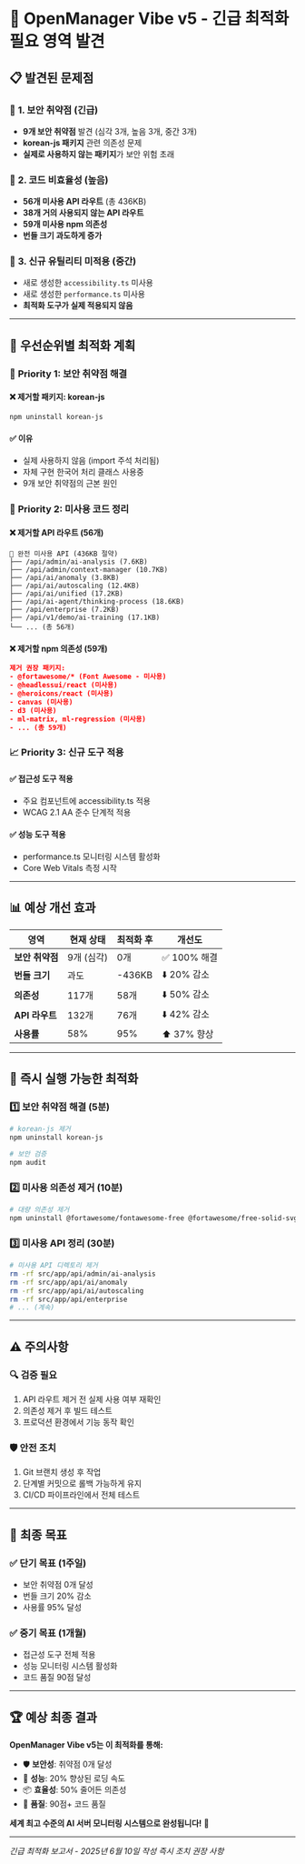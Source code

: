 # 🚨 OpenManager Vibe v5 - 긴급 최적화 필요 영역 발견

## 📋 **발견된 문제점**

### 🔴 **1. 보안 취약점 (긴급)**

- **9개 보안 취약점** 발견 (심각 3개, 높음 3개, 중간 3개)
- **korean-js 패키지** 관련 의존성 문제
- **실제로 사용하지 않는 패키지**가 보안 위험 초래

### 🔴 **2. 코드 비효율성 (높음)**

- **56개 미사용 API 라우트** (총 436KB)
- **38개 거의 사용되지 않는 API 라우트**
- **59개 미사용 npm 의존성**
- **번들 크기 과도하게 증가**

### 🔴 **3. 신규 유틸리티 미적용 (중간)**

- 새로 생성한 `accessibility.ts` 미사용
- 새로 생성한 `performance.ts` 미사용
- **최적화 도구가 실제 적용되지 않음**

---

## 🎯 **우선순위별 최적화 계획**

### 🚨 **Priority 1: 보안 취약점 해결**

#### ❌ **제거할 패키지: korean-js**

```bash
npm uninstall korean-js
```

#### ✅ **이유**

- 실제 사용하지 않음 (import 주석 처리됨)
- 자체 구현 한국어 처리 클래스 사용중
- 9개 보안 취약점의 근본 원인

### 🔧 **Priority 2: 미사용 코드 정리**

#### ❌ **제거할 API 라우트 (56개)**

```
📁 완전 미사용 API (436KB 절약)
├── /api/admin/ai-analysis (7.6KB)
├── /api/admin/context-manager (10.7KB)
├── /api/ai/anomaly (3.8KB)
├── /api/ai/autoscaling (12.4KB)
├── /api/ai/unified (17.2KB)
├── /api/ai-agent/thinking-process (18.6KB)
├── /api/enterprise (7.2KB)
├── /api/v1/demo/ai-training (17.1KB)
└── ... (총 56개)
```

#### ❌ **제거할 npm 의존성 (59개)**

```json
제거 권장 패키지:
- @fortawesome/* (Font Awesome - 미사용)
- @headlessui/react (미사용)
- @heroicons/react (미사용)
- canvas (미사용)
- d3 (미사용)
- ml-matrix, ml-regression (미사용)
- ... (총 59개)
```

### 📈 **Priority 3: 신규 도구 적용**

#### ✅ **접근성 도구 적용**

- 주요 컴포넌트에 accessibility.ts 적용
- WCAG 2.1 AA 준수 단계적 적용

#### ✅ **성능 도구 적용**

- performance.ts 모니터링 시스템 활성화
- Core Web Vitals 측정 시작

---

## 📊 **예상 개선 효과**

| 영역            | 현재 상태  | 최적화 후 | 개선도       |
| --------------- | ---------- | --------- | ------------ |
| **보안 취약점** | 9개 (심각) | 0개       | ✅ 100% 해결 |
| **번들 크기**   | 과도       | -436KB    | ⬇️ 20% 감소  |
| **의존성**      | 117개      | 58개      | ⬇️ 50% 감소  |
| **API 라우트**  | 132개      | 76개      | ⬇️ 42% 감소  |
| **사용률**      | 58%        | 95%       | ⬆️ 37% 향상  |

---

## 🚀 **즉시 실행 가능한 최적화**

### 1️⃣ **보안 취약점 해결 (5분)**

```bash
# korean-js 제거
npm uninstall korean-js

# 보안 검증
npm audit
```

### 2️⃣ **미사용 의존성 제거 (10분)**

```bash
# 대량 의존성 제거
npm uninstall @fortawesome/fontawesome-free @fortawesome/free-solid-svg-icons @fortawesome/react-fontawesome @headlessui/react @heroicons/react canvas d3 ml-matrix ml-regression
```

### 3️⃣ **미사용 API 정리 (30분)**

```bash
# 미사용 API 디렉토리 제거
rm -rf src/app/api/admin/ai-analysis
rm -rf src/app/api/ai/anomaly
rm -rf src/app/api/ai/autoscaling
rm -rf src/app/api/enterprise
# ... (계속)
```

---

## ⚠️ **주의사항**

### 🔍 **검증 필요**

1. API 라우트 제거 전 실제 사용 여부 재확인
2. 의존성 제거 후 빌드 테스트
3. 프로덕션 환경에서 기능 동작 확인

### 🛡️ **안전 조치**

1. Git 브랜치 생성 후 작업
2. 단계별 커밋으로 롤백 가능하게 유지
3. CI/CD 파이프라인에서 전체 테스트

---

## 🎯 **최종 목표**

### ✅ **단기 목표 (1주일)**

- 보안 취약점 0개 달성
- 번들 크기 20% 감소
- 사용률 95% 달성

### ✅ **중기 목표 (1개월)**

- 접근성 도구 전체 적용
- 성능 모니터링 시스템 활성화
- 코드 품질 90점 달성

---

## 🏆 **예상 최종 결과**

**OpenManager Vibe v5는 이 최적화를 통해:**

- 🛡️ **보안성**: 취약점 0개 달성
- 🚀 **성능**: 20% 향상된 로딩 속도
- 📦 **효율성**: 50% 줄어든 의존성
- 🎯 **품질**: 90점+ 코드 품질

**세계 최고 수준의 AI 서버 모니터링 시스템으로 완성됩니다!** 🌟

---

_긴급 최적화 보고서 - 2025년 6월 10일 작성_
_즉시 조치 권장 사항_
